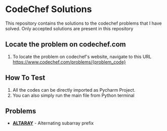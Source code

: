 # CodeChef Solutions  
This repository contains the solutions to the codechef problems that I have solved. Only accepted solutions are present in this repository
## Locate the problem on codechef.com
1. To locate the problem on codechef's website, navigate to this URL https://www.codechef.com/problems/{problem_code}
## How To Test  
1. All the codes can be directly imported as Pycharm Project.  
2. You can also simply run the main file from Python terminal
## Problems
- **[ALTARAY](https://www.codechef.com/problems/ALTARAY)** - Alternating subarray prefix
